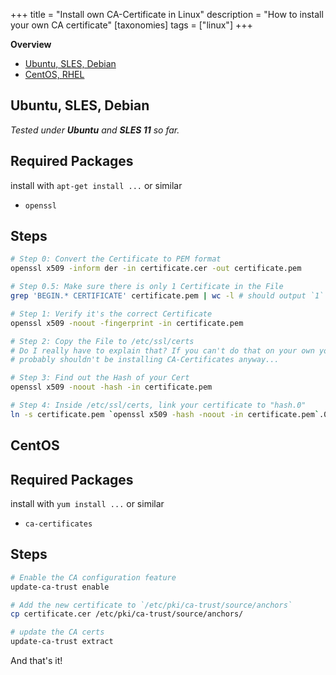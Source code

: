 +++
title = "Install own CA-Certificate in Linux"
description = "How to install your own CA certificate"
[taxonomies]
tags = ["linux"]
+++

**Overview**

- [Ubuntu, SLES, Debian](#ubuntu-sles-debian)
- [CentOS, RHEL](#centos)

## Ubuntu, SLES, Debian

_Tested under **Ubuntu** and **SLES 11** so far._

## Required Packages

install with `apt-get install ...` or similar

* `openssl`

## Steps

```sh
# Step 0: Convert the Certificate to PEM format
openssl x509 -inform der -in certificate.cer -out certificate.pem

# Step 0.5: Make sure there is only 1 Certificate in the File
grep 'BEGIN.* CERTIFICATE' certificate.pem | wc -l # should output `1`

# Step 1: Verify it's the correct Certificate
openssl x509 -noout -fingerprint -in certificate.pem

# Step 2: Copy the File to /etc/ssl/certs
# Do I really have to explain that? If you can't do that on your own you
# probably shouldn't be installing CA-Certificates anyway...

# Step 3: Find out the Hash of your Cert
openssl x509 -noout -hash -in certificate.pem

# Step 4: Inside /etc/ssl/certs, link your certificate to "hash.0"
ln -s certificate.pem `openssl x509 -hash -noout -in certificate.pem`.0
```


## CentOS

## Required Packages

install with `yum install ...` or similar

* `ca-certificates`

## Steps

```sh
# Enable the CA configuration feature
update-ca-trust enable

# Add the new certificate to `/etc/pki/ca-trust/source/anchors`
cp certificate.cer /etc/pki/ca-trust/source/anchors/

# update the CA certs
update-ca-trust extract
```

And that's it!
